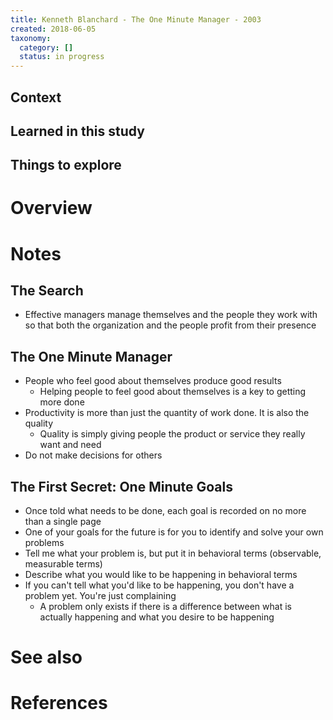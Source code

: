 ```yaml
---
title: Kenneth Blanchard - The One Minute Manager - 2003
created: 2018-06-05
taxonomy:
  category: []
  status: in progress
---
```


## Context

## Learned in this study

## Things to explore

# Overview

# Notes
## The Search
* Effective managers manage themselves and the people they work with so that both the organization and the people profit from their presence

## The One Minute Manager
* People who feel good about themselves produce good results
	* Helping people to feel good about themselves is a key to getting more done
* Productivity is more than just the quantity of work done. It is also the quality
	* Quality is simply giving people the product or service they really want and need
* Do not make decisions for others

## The First Secret: One Minute Goals
* Once told what needs to be done, each goal is recorded on no more than a single page
* One of your goals for the future is for you to identify and solve your own problems
* Tell me what your problem is, but put it in behavioral terms (observable, measurable terms)
* Describe what you would like to be happening in behavioral terms
* If you can't tell what you'd like to be happening, you don't have a problem yet. You're just complaining
	* A problem only exists if there is a difference between what is actually happening and what you desire to be happening

# See also

# References
